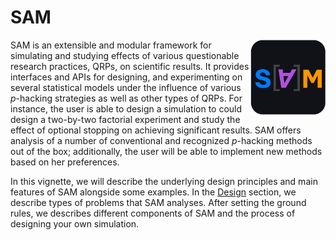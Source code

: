 # SAM

<img src="img/logo.png" width="120" align="right"/>

SAM is an extensible and modular framework for simulating and studying effects of various questionable research practices, QRPs, on scientific results. It provides interfaces and APIs for designing, and experimenting on several statistical models under the influence of various *p*-hacking strategies as well as other types of QRPs. For instance, the user is able to design a simulation to could design a two-by-two factorial experiment and study the effect of optional stopping on achieving significant results. SAM offers analysis of a number of conventional and recognized *p*-hacking methods out of the box; additionally, the user will be able to implement new methods based on her preferences.

In this vignette, we will describe the underlying design principles and main features of SAM alongside some examples. In the [Design](design.md) section, we describe types of problems that SAM analyses. After setting the ground rules, we describes different components of SAM and the process of designing your own simulation.